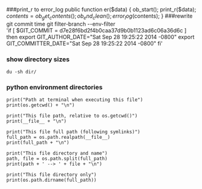 ###print_r to error_log
	 public function er($data)
    {
        ob_start();
        print_r($data);
        $contents = ob_get_contents();
        ob_end_clean();
        error_log($contents);
    }
###rewrite git commit time
	git filter-branch --env-filter \
    'if [ $GIT_COMMIT = d7e28f6bd2f4b0caa37d9b0b1123ad6c06a36d6c ]
     then
         export GIT_AUTHOR_DATE="Sat Sep 28 19:25:22 2014 -0800"
         export GIT_COMMITTER_DATE="Sat Sep 28  19:25:22 2014 -0800"
     fi'
### show directory sizes
	du -sh dir/ 
### python environment directories
	print("Path at terminal when executing this file")
	print(os.getcwd() + "\n")
	
	print("This file path, relative to os.getcwd()")
	print(__file__ + "\n")
	
	print("This file full path (following symlinks)")
	full_path = os.path.realpath(__file__)
	print(full_path + "\n")
	
	print("This file directory and name")
	path, file = os.path.split(full_path)
	print(path + ' --> ' + file + "\n")
	
	print("This file directory only")
	print(os.path.dirname(full_path))